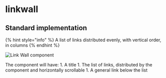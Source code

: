 # linkwall

## Standard implementation

{% hint style="info" %}
A list of links distributed evenly, with vertical order, in columns
{% endhint %}

![Link Wall component](https://github.com/miriamcastellon/st-design/tree/10a3297df124277b17d6268d0c90d09255da081f/design-system/.gitbook/assets/linkwall.png)

The component will have: 1. A title 1. The list of links, distributed by the component and horizontally scrollable 1. A general link below the list

